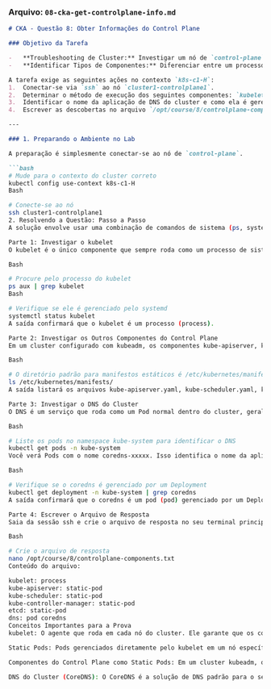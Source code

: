 ### **Arquivo: `08-cka-get-controlplane-info.md`**

```markdown
# CKA - Questão 8: Obter Informações do Control Plane

### Objetivo da Tarefa

-   **Troubleshooting de Cluster:** Investigar um nó de `control-plane` para determinar como seus componentes principais e o DNS do cluster estão configurados e em execução.
-   **Identificar Tipos de Componentes:** Diferenciar entre um processo do sistema (`systemd`), um `static pod` e um `pod` regular (gerenciado por um `Deployment`, etc.).

A tarefa exige as seguintes ações no contexto `k8s-c1-H`:
1.  Conectar-se via `ssh` ao nó `cluster1-controlplane1`.
2.  Determinar o método de execução dos seguintes componentes: `kubelet`, `kube-apiserver`, `kube-scheduler`, `kube-controller-manager` e `etcd`.
3.  Identificar o nome da aplicação de DNS do cluster e como ela é gerenciada.
4.  Escrever as descobertas no arquivo `/opt/course/8/controlplane-components.txt` seguindo um formato específico.

---

### 1. Preparando o Ambiente no Lab

A preparação é simplesmente conectar-se ao nó de `control-plane`.

```bash
# Mude para o contexto do cluster correto
kubectl config use-context k8s-c1-H
Bash

# Conecte-se ao nó
ssh cluster1-controlplane1
2. Resolvendo a Questão: Passo a Passo
A solução envolve usar uma combinação de comandos de sistema (ps, systemctl) e kubectl para investigar o nó.

Parte 1: Investigar o kubelet
O kubelet é o único componente que sempre roda como um processo de sistema.

Bash

# Procure pelo processo do kubelet
ps aux | grep kubelet
Bash

# Verifique se ele é gerenciado pelo systemd
systemctl status kubelet
A saída confirmará que o kubelet é um processo (process).

Parte 2: Investigar os Outros Componentes do Control Plane
Em um cluster configurado com kubeadm, os componentes kube-apiserver, kube-scheduler, kube-controller-manager e etcd rodam como static pods. A maneira mais rápida de confirmar isso é listar os arquivos no diretório de manifestos estáticos do kubelet.

Bash

# O diretório padrão para manifestos estáticos é /etc/kubernetes/manifests
ls /etc/kubernetes/manifests/
A saída listará os arquivos kube-apiserver.yaml, kube-scheduler.yaml, kube-controller-manager.yaml, e etcd.yaml, confirmando que eles são static-pods (static-pod).

Parte 3: Investigar o DNS do Cluster
O DNS é um serviço que roda como um Pod normal dentro do cluster, geralmente no namespace kube-system.

Bash

# Liste os pods no namespace kube-system para identificar o DNS
kubectl get pods -n kube-system
Você verá Pods com o nome coredns-xxxxx. Isso identifica o nome da aplicação como coredns. Para descobrir como ele é gerenciado, liste os Deployments no mesmo namespace.

Bash

# Verifique se o coredns é gerenciado por um Deployment
kubectl get deployment -n kube-system | grep coredns
A saída confirmará que o coredns é um pod (pod) gerenciado por um Deployment.

Parte 4: Escrever o Arquivo de Resposta
Saia da sessão ssh e crie o arquivo de resposta no seu terminal principal.

Bash

# Crie o arquivo de resposta
nano /opt/course/8/controlplane-components.txt
Conteúdo do arquivo:

kubelet: process
kube-apiserver: static-pod
kube-scheduler: static-pod
kube-controller-manager: static-pod
etcd: static-pod
dns: pod coredns
Conceitos Importantes para a Prova
kubelet: O agente que roda em cada nó do cluster. Ele garante que os contêineres descritos nos PodSpecs estejam rodando e saudáveis. Em clusters kubeadm, ele é instalado como um serviço systemd.

Static Pods: Pods gerenciados diretamente pelo kubelet em um nó específico, sem que o api-server os observe. O kubelet monitora um diretório (geralmente /etc/kubernetes/manifests) e cria os Pods que correspondem aos arquivos YAML encontrados lá.

Componentes do Control Plane como Static Pods: Em um cluster kubeadm, os componentes críticos (api-server, scheduler, controller-manager, etcd) são executados como static pods no nó de control-plane. Isso garante que eles possam iniciar mesmo que o api-server ainda não esteja totalmente funcional.

DNS do Cluster (CoreDNS): O CoreDNS é a solução de DNS padrão para o service discovery no Kubernetes. Ele é executado como um Deployment regular dentro do cluster, geralmente no namespace kube-system.



